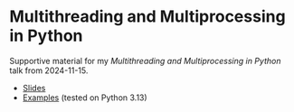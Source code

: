 # Multithreading and Multiprocessing in Python

Supportive material for my *Multithreading and Multiprocessing in Python* talk from 2024-11-15.

* [Slides](https://github.com/s3rvac/talks/raw/master/2024-11-15-Multithreading-and-Multiprocessing-in-Python/slides.pdf)
* [Examples](https://github.com/s3rvac/talks/tree/master/2024-11-15-Multithreading-and-Multiprocessing-in-Python/examples) (tested on Python 3.13)
